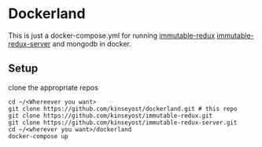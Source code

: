 # Dockerland
This is just a docker-compose.yml for running [immutable-redux](https://github.com/kinseyost/immutable-redux)
[immutable-redux-server](https://github.com/kinseyost/immutable-redux-server)
and mongodb in docker.

## Setup
clone the appropriate repos
```
cd ~/<Whereever you want>
git clone https://github.com/kinseyost/dockerland.git # this repo
git clone https://github.com/kinseyost/immutable-redux.git
git clone https://github.com/kinseyost/immutable-redux-server.git
cd ~/<wherever you want>/dockerland
docker-compose up
```
